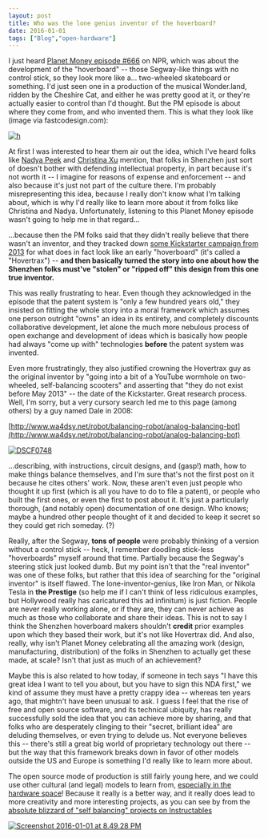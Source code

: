 ```yaml
---
layout: post
title: Who was the lone genius inventor of the hoverboard?
date: 2016-01-01
tags: ["Blog","open-hardware"]
---
```


I just heard [Planet Money episode #666](http://www.npr.org/sections/money/2015/11/27/457404184/episode-666-the-hoverboard-life) on NPR, which was about the development of the "hoverboard" -- those Segway-like things with no control stick, so they look more like a... two-wheeled skateboard or something. I'd just seen one in a production of the musical Wonder.land, ridden by the Cheshire Cat, and either he was pretty good at it, or they're actually easier to control than I'd thought. But the PM episode is about where they come from, and who invented them. This is what they look like (image via fastcodesign.com):

[![h](h-1024x576.jpg)](http://unterbahn.com/wp-content/uploads/2016/01/h.jpg)

At first I was interested to hear them air out the idea, which I've heard folks like [Nadya Peek](http://infosyncratic.nl) and [Christina Xu](http://www.christinaxu.org/) mention, that folks in Shenzhen just sort of doesn't bother with defending intellectual property, in part because it's not worth it -- I imagine for reasons of expense and enforcement -- and also because it's just not part of the culture there. I'm probably misrepresenting this idea, because I really don't know what I'm talking about, which is why I'd really like to learn more about it from folks like Christina and Nadya. Unfortunately, listening to this Planet Money episode wasn't going to help me in that regard...

...because then the PM folks said that they didn't really believe that there wasn't an inventor, and they tracked down [some Kickstarter campaign from 2013](https://www.kickstarter.com/projects/687658339/hovertrax) for what does in fact look like an early "hoverboard" (it's called a "Hovertrax") -- **and then basically turned the story into one about how the Shenzhen folks must've "stolen" or "ripped off" this design from this one true inventor.**

This was really frustrating to hear. Even though they acknowledged in the episode that the patent system is "only a few hundred years old," they insisted on fitting the whole story into a moral framework which assumes one person outright "owns" an idea in its entirety, and completely discounts collaborative development, let alone the much more nebulous process of open exchange and development of ideas which is basically how people had always "come up with" technologies **before** the patent system was invented.

Even more frustratingly, they also justified crowning the Hovertrax guy as the original inventor by "going into a bit of a YouTube wormhole on two-wheeled, self-balancing scooters" and asserting that "they do not exist before May 2013" -- the date of the Kickstarter. Great research process. Well, I'm sorry, but a very cursory search led me to this page (among others) by a guy named Dale in 2008:

[http://www.wa4dsy.net/robot/balancing-robot/analog-balancing-bot](http://www.wa4dsy.net/robot/balancing-robot/analog-balancing-bot)

[![DSCF0748](http://unterbahn.com/wp-content/uploads/2016/01/DSCF0748.jpg)](DSCF0748.jpg)

...describing, with instructions, circuit designs, and (gasp!) math, how to make things balance themselves, and I'm sure that's not the first post on it because he cites others' work. Now, these aren't even just people who thought it up first (which is all you have to do to file a patent), or people who built the first ones, or even the first to post about it. It's just a particularly thorough, (and notably open) documentation of one design. Who knows; maybe a hundred other people thought of it and decided to keep it secret so they could get rich someday. (?)

Really, after the Segway, **tons of people** were probably thinking of a version without a control stick -- heck, I remember doodling stick-less "hoverboards" myself around that time. Partially because the Segway's steering stick just looked dumb. But my point isn't that the "real inventor" was one of these folks, but rather that this idea of searching for the "original inventor" is itself flawed. The lone-inventor-genius, like Iron Man, or Nikola Tesla in **the Prestige** (so help me if I can't think of less ridiculous examples, but Hollywood really has caricatured this ad infinitum) is just fiction. People are never really working alone, or if they are, they can never achieve as much as those who collaborate and share their ideas. This is not to say I think the Shenzhen hoverboard makers shouldn't **credit** prior examples upon which they based their work, but it's not like Hovertrax did. And also, really, why isn't Planet Money celebrating all the amazing work (design, manufacturing, distribution) of the folks in Shenzhen to actually get these made, at scale? Isn't that just as much of an achievement?

Maybe this is also related to how today, if someone in tech says "I have this great idea I want to tell you about, but you have to sign this NDA first," we kind of assume they must have a pretty crappy idea -- whereas ten years ago, that mightn't have been unusual to ask. I guess I feel that the rise of free and open source software, and its technical ubiquity, has really successfully sold the idea that you can achieve more by sharing, and that folks who are desperately clinging to their "secret, brilliant idea" are deluding themselves, or even trying to delude us. Not everyone believes this -- there's still a great big world of proprietary technology out there -- but the way that this framework breaks down in favor of other models outside the US and Europe is something I'd really like to learn more about.

The open source mode of production is still fairly young here, and we could use other cultural (and legal) models to learn from, [especially in the hardware space](http://oshwa.org)! Because it really is a better way, and it really does lead to more creativity and more interesting projects, as you can see by from the [absolute blizzard of "self balancing" projects on Instructables](http://www.instructables.com/howto/self+balancing/)

[![Screenshot 2016-01-01 at 8.49.28 PM](Screenshot-2016-01-01-at-8.49.28-PM-1024x486.png)](http://unterbahn.com/wp-content/uploads/2016/01/Screenshot-2016-01-01-at-8.49.28-PM.png)